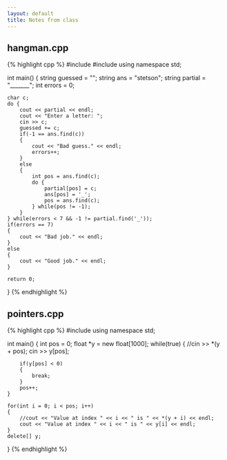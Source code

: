 ```yaml
---
layout: default
title: Notes from class
---
```


## hangman.cpp

{% highlight cpp %}
#include <iostream>
#include <string>
using namespace std;

int main()
{
    string guessed = "";
    string ans = "stetson";
    string partial = "_______";
    int errors = 0;

    char c;
    do {
        cout << partial << endl;
        cout << "Enter a letter: ";
        cin >> c;
        guessed += c;
        if(-1 == ans.find(c))
        {
            cout << "Bad guess." << endl;
            errors++;
        }
        else
        {
            int pos = ans.find(c);
            do {
                partial[pos] = c;
                ans[pos] = '_';
                pos = ans.find(c);
            } while(pos != -1);
        }
    } while(errors < 7 && -1 != partial.find('_'));
    if(errors == 7)
    {
        cout << "Bad job." << endl;
    }
    else
    {
        cout << "Good job." << endl;
    }

    return 0;
}
{% endhighlight %}

## pointers.cpp

{% highlight cpp %}
#include <iostream>
using namespace std;

int main()
{
    int pos = 0;
    float *y = new float[1000];
    while(true)
    {
        //cin >> *(y + pos);
        cin >> y[pos];

        if(y[pos] < 0)
        {
            break;
        }
        pos++;
    }

    for(int i = 0; i < pos; i++)
    {
        //cout << "Value at index " << i << " is " << *(y + i) << endl;
        cout << "Value at index " << i << " is " << y[i] << endl;
    }
    delete[] y;
}
{% endhighlight %}
